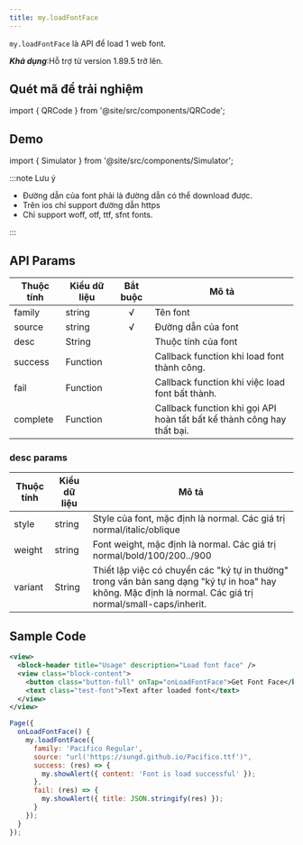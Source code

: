 ```yaml
---
title: my.loadFontFace
---
```


`my.loadFontFace` là API để load 1 web font.

**_Khả dụng_**:Hỗ trợ từ version 1.89.5 trở lên.

## Quét mã để trải nghiệm

import { QRCode } from '@site/src/components/QRCode';

<QRCode page="pages/api/load-font-face/index" />

## Demo

import { Simulator } from '@site/src/components/Simulator';

<Simulator page="pages/api/load-font-face/index" />

:::note Lưu ý

- Đường dẫn của font phải là đường dẫn có thể download được.
- Trên ios chỉ support đường dẫn https
- Chỉ support woff, otf, ttf, sfnt fonts.

:::

## API Params

| Thuộc tính | Kiểu dữ liệu | Bắt buộc | Mô tả                                                                  |
| ---------- | ------------ | :------: | ---------------------------------------------------------------------- |
| family     | string       |    √     | Tên font                                                               |
| source     | string       |    √     | Đường dẫn của font                                                     |
| desc       | String       |          | Thuộc tính của font                                                    |
| success    | Function     |          | Callback function khi load font thành công.                            |
| fail       | Function     |          | Callback function khi việc load font bất thành.                        |
| complete   | Function     |          | Callback function khi gọi API hoàn tất bất kể thành công hay thất bại. |

### desc params

| Thuộc tính | Kiểu dữ liệu | Mô tả                                                                                                                                                       |
| ---------- | ------------ | ----------------------------------------------------------------------------------------------------------------------------------------------------------- |
| style      | string       | Style của font, mặc định là normal. Các giá trị normal/italic/oblique                                                                                       |
| weight     | string       | Font weight, mặc định là normal. Các giá trị normal/bold/100/200../900                                                                                      |
| variant    | String       | Thiết lập việc có chuyển các "ký tự in thường" trong văn bản sang dạng "ký tự in hoa" hay không. Mặc định là normal. Các giá trị normal/small-caps/inherit. |

## Sample Code

```xml title=index.txml
<view>
  <block-header title="Usage" description="Load font face" />
  <view class="block-content">
    <button class="button-full" onTap="onLoadFontFace">Get Font Face</button>
    <text class="test-font">Text after loaded font</text>
  </view>
</view>
```

```js title=index.js
Page({
  onLoadFontFace() {
    my.loadFontFace({
      family: 'Pacifico Regular',
      source: "url('https://sungd.github.io/Pacifico.ttf')",
      success: (res) => {
        my.showAlert({ content: 'Font is load successful' });
      },
      fail: (res) => {
        my.showAlert({ title: JSON.stringify(res) });
      }
    });
  }
});
```
